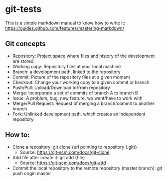 # git-tests

This is a simple markdown manual to know how to write it:
https://guides.github.com/features/mastering-markdown/

## Git concepts
* Repository: Project space where files and history of the development are stored
* Working copy: Repository files at your local machine
* Branch: a development path, linked to the repository
* Commit: Picture of the repository files at a given moment
* Checkout: Change your working copy to a given commit or branch
* Push/Pull: Upload/Download to/from repository
* Merge: Incorporate a set of commits of branch A to branch B
* Issue: A problem, bug, new feature, we want/have to work with
* Merge/Pull Request: Request of merging a branch/commit to another branch
* Fork: Unlinked development path, which creates an independent repository

## How to:
* Clone a repository: git clone {url pointing to repository (.git)}
    * Source: https://git-scm.com/docs/git-clone
* Add file after create it: git add {file}
    * Source: https://git-scm.com/docs/git-add
* Commit the local repository to the remote repository (master branch): git push origin master